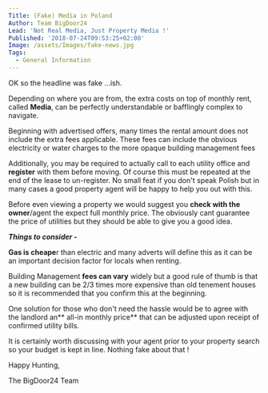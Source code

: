 ```yaml
---
Title: (Fake) Media in Poland
Author: Team BigDoor24
Lead: 'Not Real Media, Just Property Media !'
Published: '2018-07-24T09:53:25+02:00'
Image: /assets/Images/fake-news.jpg
Tags:
  - General Information
---
```

OK so the headline was fake ...ish. 

Depending on where you are from, the extra costs on top of monthly rent, called **Media**, can be perfectly understandable or bafflingly complex to navigate.

Beginning with advertised offers, many times the rental amount does not include the extra fees applicable. These fees can include the obvious electricity or water charges to the more opaque building management fees

Additionally, you may be required to actually call to each utility office and **register** with them before moving. Of course this must be repeated at the end of the lease to un-register. No small feat if you don't speak Polish but in many cases a good property agent will be happy to help you out with this.

Before even viewing a property we would suggest you **check with the owner**/agent the expect full monthly price. The obviously cant guarantee the price of utilities but they should be able to give you a good idea. 

_**Things to consider -**_  

**Gas is cheape**r than electric and many adverts will define this as it can be an important decision factor for locals when renting.

Building Management **fees can vary** widely but a good rule of thumb is that a new building can be 2/3 times more expensive than old tenement houses so it is recommended that you confirm this at the beginning.

One solution for those who don't need the hassle would be to agree with the landlord an** all-in monthly price** that can be adjusted upon receipt of confirmed utility bills. 

It is certainly worth discussing with your agent prior to your property search so your budget is kept in line. Nothing fake about that ! 

Happy Hunting,

The BigDoor24 Team
